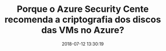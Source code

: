 ---
layout: post
title: Porque o Azure Security Cente recomenda a criptografia dos discos das VMs no Azure?
date: 2018-07-12 13:30:19
categories: Azure-Troubleshooting
thumbnail: intazure
tags:
  - azure
  - asc
published: false
---